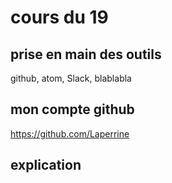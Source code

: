 # cours du 19

## prise en main des outils

github, atom, Slack, blablabla

## mon compte github

https://github.com/Laperrine

## explication
